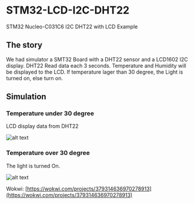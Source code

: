 # STM32-LCD-I2C-DHT22
STM32 Nucleo-C031C6 I2C DHT22 with LCD Example
## The story

We had simulator a SMT32 Board with a DHT22 sensor and a LCD1602 I2C display. DHT22 Read data each 3 seconds. Temperature and Humidity will be displayed to the LCD. If temperature lager than 30 degree, the Light is turned on, else turn on.
## Simulation
### Temperature under 30 degree
LCD display data from DHT22

![alt text](https://github.com/HocJ2me/STM32-LCD-I2C-DHT22/blob/main/Picture/Screenshot%20from%202023-10-23%2002-32-30.png)

### Temperature over 30 degree
The light is turned On.

![alt text](https://github.com/HocJ2me/STM32-LCD-I2C-DHT22/blob/main/Picture/Screenshot%20from%202023-10-23%2002-32-40.png)

Wokwi: [https://wokwi.com/projects/379314636970278913](https://wokwi.com/projects/379314636970278913)
